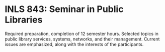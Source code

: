 # INLS 843: Seminar in Public Libraries

Required preparation, completion of 12 semester hours. Selected topics in public library services, systems, networks, and their management. Current issues are emphasized, along with the interests of the participants.